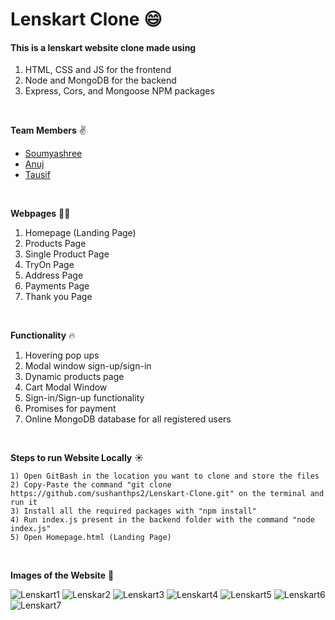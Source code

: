 # Lenskart Clone :smile:

#### This is a lenskart website clone made using 
1) HTML, CSS and JS for the frontend 
2) Node and MongoDB for the backend
3) Express, Cors, and Mongoose NPM packages



<br>

**Team Members** :v:
- [Soumyashree](https://github.com/SoumyashreeBehera)
- [Anuj](https://github.com/anujsharma1996)
- [Tausif](https://github.com/MdTausifM)

<br>


**Webpages** 💂‍♂️
1) Homepage (Landing Page)
2) Products Page
3) Single Product Page
4) TryOn Page
5) Address Page
6) Payments Page
7) Thank you Page

<br>

**Functionality** 🔥
1) Hovering pop ups
2) Modal window sign-up/sign-in
3) Dynamic products page
4) Cart Modal Window
5) Sign-in/Sign-up functionality
6) Promises for payment
7) Online MongoDB database for all registered users

<br>

**Steps to run Website Locally** ☀️
```
1) Open GitBash in the location you want to clone and store the files
2) Copy-Paste the command "git clone https://github.com/sushanthps2/Lenskart-Clone.git" on the terminal and run it
3) Install all the required packages with "npm install" 
4) Run index.js present in the backend folder with the command "node index.js"
5) Open Homepage.html (Landing Page)
```

<br>

**Images of the Website** 🥰

![Lenskart1](https://user-images.githubusercontent.com/35593841/129454824-fb2e0fde-5e59-497f-bacb-d1203499a38f.png)
![Lenskar2](https://user-images.githubusercontent.com/35593841/129454835-2ac1b633-e22c-4e53-a1ef-85cbf7a273b6.png)
![Lenskart3](https://user-images.githubusercontent.com/35593841/129454837-62c670a1-e8af-455f-a3a4-77bbf7efdf3b.png)
![Lenskart4](https://user-images.githubusercontent.com/35593841/129454839-e396ff61-54fd-477e-a21b-d2bba2be96df.png)
![Lenskart5](https://user-images.githubusercontent.com/35593841/129454840-7dd7af26-1fc4-4be2-9cdb-b00ba755ba01.png)
![Lenskart6](https://user-images.githubusercontent.com/35593841/129454841-63d6f68c-981c-44de-858b-9356c9a73082.png)
![Lenskart7](https://user-images.githubusercontent.com/35593841/129454842-d0cf9c05-889a-4e61-90b6-f82fa9600da4.png)

